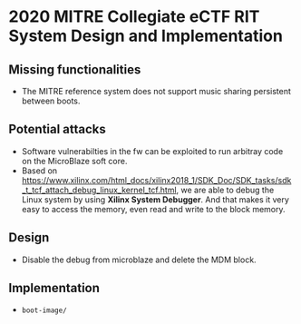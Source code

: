 # 2020 MITRE Collegiate eCTF RIT System Design and Implementation

## Missing functionalities

 * The MITRE reference system does not support music sharing persistent between boots.

## Potential attacks

 * Software vulnerabilties in the fw can be exploited to run arbitray code on the MicroBlaze soft core.
 * Based on https://www.xilinx.com/html_docs/xilinx2018_1/SDK_Doc/SDK_tasks/sdk_t_tcf_attach_debug_linux_kernel_tcf.html, we are able to debug the Linux system by using **Xilinx System Debugger**. And that makes it very easy to access the memory, even read and write to the block memory.

## Design

 * Disable the debug from microblaze and delete the MDM block.

## Implementation

 * `boot-image/` 
